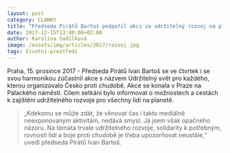 ```yaml
---
layout: post
category: CLANKY
title: "Předseda Pirátů Bartoš podpořil akci za udržitelný rozvoj na planetě"
date: 2017-12-15T13:40:00+02:00
author: Karolína Sadílková
image: /assets/img/articles/2017/rozvoj.jpg
tags: životní-prostředí
---
```


Praha, 15. prosince 2017 - Předseda Pirátů Ivan Bartoš se ve čtvrtek i se svou harmonikou zúčastnil akce s názvem Udržitelný svět pro každého, kterou organizovalo Česko proti chudobě. Akce se konala v Praze na Palackého náměstí. Cílem setkání bylo informovat o možnostech a cestách k zajištění udržitelného rozvoje pro všechny lidi na planetě.
 
> „Kdekomu se může zdát, že věnovat čas i takto mediálně neexponovaným aktivitám, nedává smysl. Já jsem však opačného názoru. Na témata trvale udržitelného rozvoje, solidarity k potřebným, rovnosti lidí a boje proti chudobě je třeba upozorňovat neustále,“ uvedl předseda Pirátů Ivan Bartoš.  

